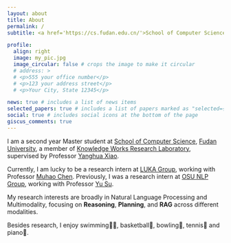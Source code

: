 ```yaml
---
layout: about
title: About
permalink: /
subtitle: <a href='https://cs.fudan.edu.cn/'>School of Computer Science, Fudan University</a>

profile:
  align: right
  image: my_pic.jpg
  image_circular: false # crops the image to make it circular
  # address: >
  # <p>555 your office number</p>
  # <p>123 your address street</p>
  # <p>Your City, State 12345</p>

news: true # includes a list of news items
selected_papers: true # includes a list of papers marked as "selected={true}"
social: true # includes social icons at the bottom of the page
giscus_comments: true
---
```


I am a second year Master student at [School of Computer Science](https://cs.fudan.edu.cn/), [Fudan University](https://fudan.edu.cn/), a member of [Knowledge Works Research Laboratory](http://kw.fudan.edu.cn/), supervised by Professor
[Yanghua Xiao](https://scholar.google.com/citations?user=odFW4FoAAAAJ).

<!-- Currently, I am a research intern at [OSU NLP group](https://twitter.com/osunlp), supervised by Prof. [Yu Su](https://ysu1989.github.io/). -->

Currently, I am lucky to be a research intern at [LUKA Group](https://luka-group.github.io/index.html), working with Professor [Muhao Chen](https://muhaochen.github.io/).
Previously, I was a research intern at [OSU NLP Group](https://twitter.com/osunlp), working with Professor [Yu Su](https://ysu1989.github.io/).

<!-- Also, I interned at Meituan NLP Group -->

<!-- My research interests are broadly in Natural Language Processing, focusing on **Language + X**, where **X** $$ \in $$ {Vision, Algorithms, Agents ...}.
My recent works can be summarized as: -->

My research interests are broadly in Natural Language Processing and Multimodality, focusing on **Reasoning**, **Planning**, and **RAG** across different modalities.

<!-- My recent works can be summarized as: -->

<!-- - **X = Algorithm**: [Deductive Beam Search](https://arxiv.org/abs/2401.17686).
- **X = Vision**: [Visual Taxonomy Expansion](https://dl.acm.org/doi/abs/10.1145/3581783.3613845).
- **X = Agents**: [Travel Planner](https://osu-nlp-group.github.io/TravelPlanner/). -->

Besides research, I enjoy swimming🏊‍♂️, basketball🏀, bowling🎳, tennis🎾 and piano🎹.
